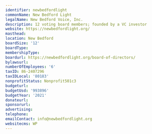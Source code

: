 ```yaml
---
identifier: newbedfordlight
commonName: New Bedford Light
legalName: New Bedford Voice, Inc.
description: 12 voting board members; founded by a VC investor
website: https://newbedfordlight.org/
masthead:
location: New Bedford
boardSize: '12'
boardType:
membershipType:
boardurl: https://newbedfordlight.org/board-of-directors/
bylawsurl:
numberOfEmployees: '6'
taxID: 86-2407296
taxIDLocal: '80183'
nonprofitStatus: Nonprofit501c3
budgeturl:
budgetUsd: '993896'
budgetYear: '2021'
donateurl:
sponsorurl:
advertising:
telephone:
emailContact: info@newbedfordlight.org
websitecms: WP
---
```


